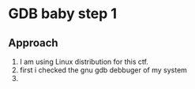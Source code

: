 # GDB baby step 1
## Approach
1. I am using Linux distribution for this ctf.
2. first i checked the gnu gdb debbuger of my system
3. 
